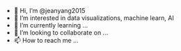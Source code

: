 - 👋 Hi, I’m @jeanyang2015
- 👀 I’m interested in data visualizations, machine learn, AI
- 🌱 I’m currently learning ...
- 💞️ I’m looking to collaborate on ...
- 📫 How to reach me ...

<!---
jeanyang2015/jeanyang2015 is a ✨ special ✨ repository because its `README.md` (this file) appears on your GitHub profile.
You can click the Preview link to take a look at your changes.
--->
